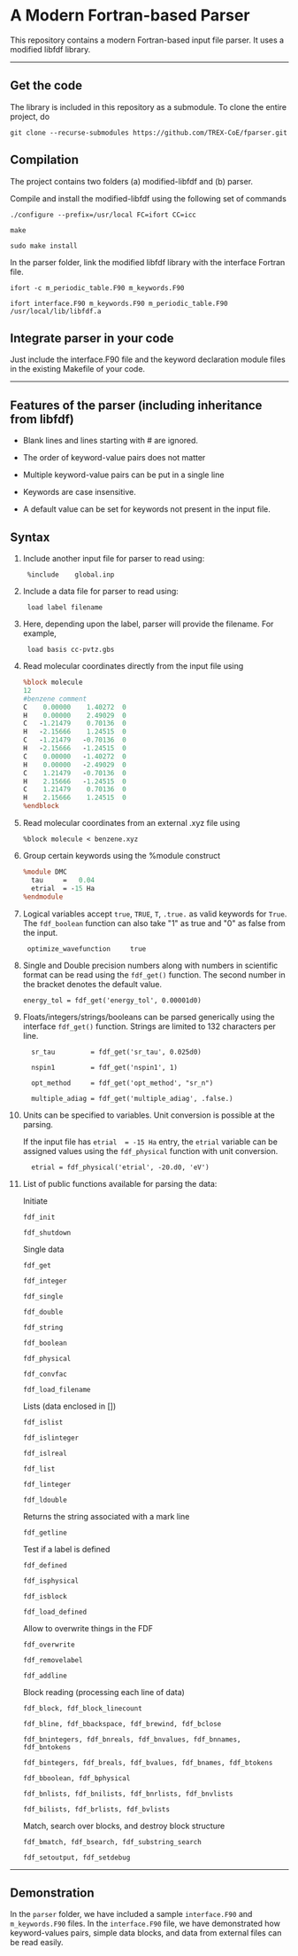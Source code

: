 # A Modern Fortran-based Parser

  This repository contains a modern Fortran-based input file parser. It uses a modified libfdf library.

---

## Get the code
  The library is included in this repository as a submodule. To clone the entire project, do

  `git clone --recurse-submodules https://github.com/TREX-CoE/fparser.git`


## Compilation
  The project contains two folders (a) modified-libfdf and (b) parser.

  Compile and install the modified-libfdf using the following set of commands

  `./configure --prefix=/usr/local FC=ifort CC=icc`

  `make`

  `sudo make install`

  In the parser folder, link the modified libfdf library with the interface Fortran file.

  `ifort -c m_periodic_table.F90 m_keywords.F90`

  `ifort interface.F90 m_keywords.F90 m_periodic_table.F90 /usr/local/lib/libfdf.a`


## Integrate parser in your code
  Just include the interface.F90 file and the keyword declaration module files in the existing Makefile of your code.

---

## Features of the parser (including inheritance from libfdf)

- Blank lines and lines starting with # are ignored.

- The order of keyword-value pairs does not matter

- Multiple keyword-value pairs can be put in a single line

- Keywords are case insensitive.

- A default value can be set for keywords not present in the input file. 


## Syntax

1. Include another input file for parser to read using:

    ` %include    global.inp`

2. Include a data file for parser to read using:

    ` load label filename`

3. Here, depending upon the label, parser will provide the filename. For example,

    ` load basis cc-pvtz.gbs`

4. Read molecular coordinates directly from the input file using 

    ```perl
    %block molecule 
    12
    #benzene comment
    C    0.00000    1.40272  0
    H    0.00000    2.49029  0
    C   -1.21479    0.70136  0
    H   -2.15666    1.24515  0
    C   -1.21479   -0.70136  0
    H   -2.15666   -1.24515  0
    C    0.00000   -1.40272  0
    H    0.00000   -2.49029  0
    C    1.21479   -0.70136  0
    H    2.15666   -1.24515  0
    C    1.21479    0.70136  0
    H    2.15666    1.24515  0
    %endblock
    ```

5. Read molecular coordinates from an external .xyz file using 

    ` %block molecule < benzene.xyz `

6. Group certain keywords using the %module construct

    ```perl
    %module DMC
      tau     =   0.04
      etrial  = -15 Ha
    %endmodule
    ```

7. Logical variables accept `true`, `TRUE`, `T`, `.true.` as valid keywords for `True`. The `fdf_boolean` function can also  take "1" as true and "0" as false from the input.

    ` optimize_wavefunction 	true`

8. Single and Double precision numbers along with numbers in scientific format can be read using the `fdf_get()` function. 
The second number in the bracket denotes the default value.

    `energy_tol = fdf_get('energy_tol', 0.00001d0)`

9. Floats/integers/strings/booleans can be parsed generically using the interface `fdf_get()` function. Strings are limited to 132 characters per line.

    `  sr_tau         = fdf_get('sr_tau', 0.025d0)`

    `  nspin1         = fdf_get('nspin1', 1)`

    `  opt_method     = fdf_get('opt_method', "sr_n")`

    `  multiple_adiag = fdf_get('multiple_adiag', .false.)`

10. Units can be specified to variables. Unit conversion is possible at the parsing.

    If the input file has `etrial  = -15 Ha` entry, the `etrial` variable can be assigned values using the `fdf_physical` function with unit conversion.

    `  etrial = fdf_physical('etrial', -20.d0, 'eV')`

11. List of public functions available for parsing the data:

    Initiate

    `fdf_init` 

    `fdf_shutdown`

    Single data

    `fdf_get`

    `fdf_integer`

    `fdf_single`

    `fdf_double`

    `fdf_string`

    `fdf_boolean`

    `fdf_physical`

    `fdf_convfac`

    `fdf_load_filename`

    Lists (data enclosed in [])

    `fdf_islist`

    `fdf_islinteger`

    `fdf_islreal`

    `fdf_list`

    `fdf_linteger`

    `fdf_ldouble`

    Returns the string associated with a mark line

    `fdf_getline`

    Test if a label is defined

    `fdf_defined`

    `fdf_isphysical`

    `fdf_isblock`

    `fdf_load_defined`

    Allow to overwrite things in the FDF

    `fdf_overwrite`

    `fdf_removelabel`

    `fdf_addline`

    Block reading (processing each line of data)

    `fdf_block, fdf_block_linecount`

    `fdf_bline, fdf_bbackspace, fdf_brewind, fdf_bclose`

    `fdf_bnintegers, fdf_bnreals, fdf_bnvalues, fdf_bnnames, fdf_bntokens`

    `fdf_bintegers, fdf_breals, fdf_bvalues, fdf_bnames, fdf_btokens`

    `fdf_bboolean, fdf_bphysical`

    `fdf_bnlists, fdf_bnilists, fdf_bnrlists, fdf_bnvlists`

    `fdf_bilists, fdf_brlists, fdf_bvlists`
  
    Match, search over blocks, and destroy block structure

    `fdf_bmatch, fdf_bsearch, fdf_substring_search`

    `fdf_setoutput, fdf_setdebug`

---

## Demonstration


  In the `parser` folder, we have included a sample `interface.F90` and `m_keywords.F90` files. 
  In the `interface.F90` file, we have demonstrated how keyword-values pairs, simple data blocks, 
  and data from external files can be read easily. 

